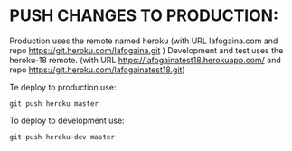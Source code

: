 # PUSH CHANGES TO PRODUCTION: 
Production uses the remote named heroku (with URL lafogaina.com and repo https://git.heroku.com/lafogaina.git ) 
Development and test uses the heroku-18 remote. (with URL https://lafogainatest18.herokuapp.com/ and repo https://git.heroku.com/lafogainatest18.git)

Te deploy to production use:
```
git push heroku master
```

To deploy to development use:
```
git push heroku-dev master
```
